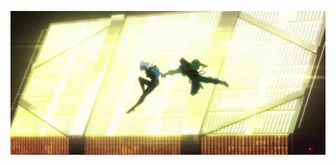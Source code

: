 <p align="center">
<img width="750" src="https://github.com/ErfanNikouie/ErfanNikouie/blob/main/cyberpunk.gif" alt="CyberpunkGif">
</p>